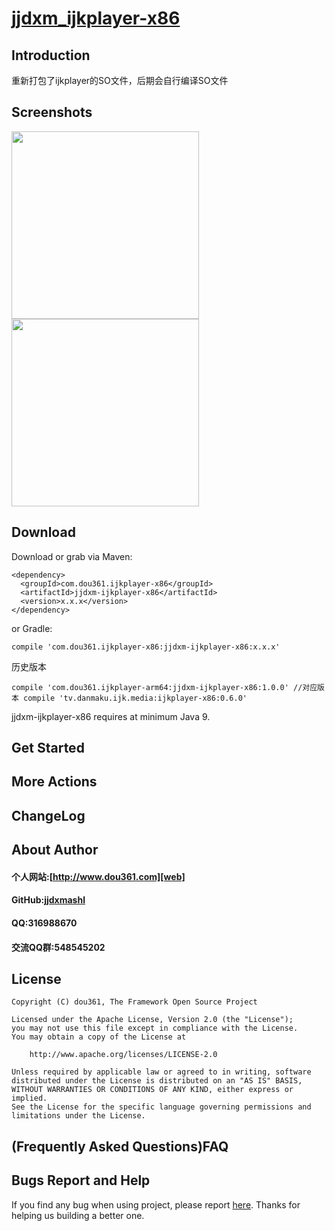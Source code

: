# [jjdxm_ijkplayer-x86][project] #

## Introduction ##
重新打包了ijkplayer的SO文件，后期会自行编译SO文件

## Screenshots ##

<img src="https://raw.githubusercontent.com/jjdxmashl/jjdxm_ijkplayer-x86/master/screenshots/icon01.png" width="300"> 
<img src="https://raw.githubusercontent.com/jjdxmashl/jjdxm_ijkplayer-x86/master/screenshots/icon02.png" width="300"> 

## Download ##



Download or grab via Maven:

	<dependency>
	  <groupId>com.dou361.ijkplayer-x86</groupId>
	  <artifactId>jjdxm-ijkplayer-x86</artifactId>
	  <version>x.x.x</version>
	</dependency>

or Gradle:

	compile 'com.dou361.ijkplayer-x86:jjdxm-ijkplayer-x86:x.x.x'

历史版本

	compile 'com.dou361.ijkplayer-arm64:jjdxm-ijkplayer-x86:1.0.0' //对应版本 compile 'tv.danmaku.ijk.media:ijkplayer-x86:0.6.0'


jjdxm-ijkplayer-x86 requires at minimum Java 9.

## Get Started ##
## More Actions ##

## ChangeLog ##

## About Author ##

#### 个人网站:[http://www.dou361.com][web] ####
#### GitHub:[jjdxmashl][github] ####
#### QQ:316988670 ####
#### 交流QQ群:548545202 ####


## License ##

    Copyright (C) dou361, The Framework Open Source Project
    
    Licensed under the Apache License, Version 2.0 (the "License");
    you may not use this file except in compliance with the License.
    You may obtain a copy of the License at
    
     	http://www.apache.org/licenses/LICENSE-2.0
    
    Unless required by applicable law or agreed to in writing, software
    distributed under the License is distributed on an "AS IS" BASIS,
    WITHOUT WARRANTIES OR CONDITIONS OF ANY KIND, either express or implied.
    See the License for the specific language governing permissions and
    limitations under the License.

## (Frequently Asked Questions)FAQ ##
## Bugs Report and Help ##

If you find any bug when using project, please report [here][issues]. Thanks for helping us building a better one.



[web]:http://www.dou361.com
[github]:https://github.com/jjdxmashl/
[project]:https://github.com/jjdxmashl/jjdxm_ijkplayer-x86/
[issues]:https://github.com/jjdxmashl/jjdxm_ijkplayer-x86/issues/new
[downapk]:https://raw.githubusercontent.com/jjdxmashl/jjdxm_ijkplayer-x86/master/apk/app-debug.apk
[lastaar]:https://raw.githubusercontent.com/jjdxmashl/jjdxm_ijkplayer-x86/master/release/jjdxm-ijkplayer-x86-1.0.0.aar
[lastjar]:https://raw.githubusercontent.com/jjdxmashl/jjdxm_ijkplayer-x86/master/release/jjdxm-ijkplayer-x86-1.0.0.jar
[icon01]:https://raw.githubusercontent.com/jjdxmashl/jjdxm_ijkplayer-x86/master/screenshots/icon01.png
[icon02]:https://raw.githubusercontent.com/jjdxmashl/jjdxm_ijkplayer-x86/master/screenshots/icon02.png
